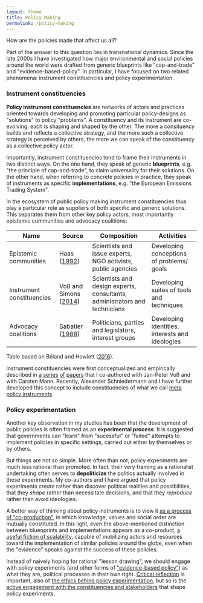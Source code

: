 ```yaml
---
layout: theme
title: Policy Making
permalink: /policy-making
---
```


How are the policies made that affect us all? 

Part of the answer to this question lies in transnational dynamics. Since the late 2000s I have investigated how major environmental and social policies around the world were drafted from generic blueprints like "cap-and-trade" and "evidence-based-policy". In particular, I have focused on two related phenomena: instrument constituencies and policy experimentation.

### Instrument constituencies

**Policy instrument constituencies** are networks of actors and practices oriented towards developing and promoting particular policy-designs as "solutions" to policy "problems". A constituency and its instrument are co-evolving: each is shaping and shaped by the other. The more a consituency builds and reflects a collective strategy, and the more such a collective strategy is perceived by others, the more we can speak of the constituency as a collective policy actor.

Importantly, instrument constituencies tend to frame their instruments in two distinct ways. On the one hand, they speak of generic **blueprints**, e.g. "the principle of cap-and-trade", to claim  universality for their solutions. On the other hand, when referring to concrete policies in practice, they speak of instruments as specific **implementations**, e.g. "the European Emissions Trading System".

In the ecosystem of public policy making instrument constituencies thus play a particular role as suppliers of both specific and generic solutions. This separates them from other key policy actors, most importantly epistemic cummunities and advocacy coalitions:

| Name | Source | Composition | Activities
|-------|--------|---------|---------
| Epistemic communities | Haas ([1992](https://doi.org/10.1017/S0020818300001442)) | Scientists and issue experts, NGO activists, public agencies | Developing conceptions of problems/ goals 
| Instrument constituencies | Voß and Simons ([2014](https://doi.org/10.1080/09644016.2014.923625)) | Scientists and design experts, consultants, administrators and technicians | Developing suites of tools and techniques
| Advocacy coalitions | Sabatier ([1988](https://doi.org/10.1007/BF00136406)) | Politicians, parties and legislators, interest groups | Developing identities, interests and ideologies 

Table based on Béland and Howlett ([2016](https://doi.org/10.1111/gove.12179)).

Instrument constituencies were first conceptualized and empirically described in [a](https://doi.org/10.1080/09644016.2014.923625) [series](https://doi.org/10.1017/S0376892914000381) [of](https://www.taylorfrancis.com/chapters/edit/10.4324/9781315886985-11/politics-means-making-emissions-trading-instrument-pre-history-carbon-trading-arno-simons-jan-peter-vo%C3%9F) [papers](https://doi.org/10.1080/14494035.2017.1375248) that I co-authored with Jan-Peter Voß and with Carsten Mann. Recently, Alexander Schniedermann and I have further developed this concept to include constituencies of what we call [meta policy instruments](/meta-policy-instruments-and-their-constituencies).

### Policy experimentation

Another key observation in my studies has been that the development of public policies is often framed as an **experimental process**. It is suggested that governments can "learn" from "sucessful" or "failed" attempts to implement policies in specific settings, carried out either by themselves or by others. 

But things are not so simple. More often than not, policy experiments are much less rational than promoted. In fact, their very framing as a rationalist undertaking often serves to **depoliticize** the politics actually involved in these experiments. My co-authors and I have argued that policy experiments *create* rather than discover political realities and possibilities, that they *shape* rather than necessitate decisions, and that they *reproduce* rather than avoid ideologies. 

A better way of thinking about policy instruments is to view it [as a process of "co-production"](https://doi.org/10.1007/s11077-018-9313-9), in which knowledge, values and social order are mutually constituted. In this light, even the above-mentioned distinction between bluenprints and implementations appears as a co-product, [a useful fiction of scalability](http://dx.doi.org/10.1080/09644016.2014.893120),
 capable of mobilizing actors and resources toward the implementation of similar policies around the globe, even when the "evidence" speaks against the success of these policies.

 Instead of naively hoping for rational "lesson drawing", we should engage with policy experiments (and other forms of ["evidence-based policy"](https://doi.org/10.1332/030557321X16225469993170)) as what they are, political processes in their own right. [Critical reflection](https://policyandpoliticsblog.com/2021/07/07/why-evidence-based-policy-is-political/) is important, also of [the ethics behind policy experimentation](https://doi.org/10.1007/978-3-319-17308-5_5), but so is the [active engagement with the constituencies and stakeholders](https://depositonce.tu-berlin.de/bitstream/11303/4776/1/challenging_futures_biodiversity_offsets.pdf) that shape policy experiments.